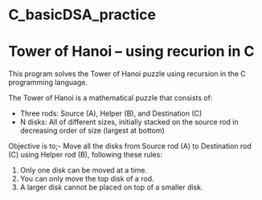 # C_basicDSA_practice

# Tower of Hanoi – using recurion in C

This program solves the Tower of Hanoi puzzle using recursion in the C programming language.

The Tower of Hanoi is a mathematical puzzle that consists of:
- Three rods: Source (A), Helper (B), and Destination (C)
- N disks: All of different sizes, initially stacked on the source rod in decreasing order of size (largest at bottom)

 Objective is to;-
Move all the disks from Source rod (A) to Destination rod (C) using Helper rod (B), following these rules:

1. Only one disk can be moved at a time.
2. You can only move the top disk of a rod.
3. A larger disk cannot be placed on top of a smaller disk.
